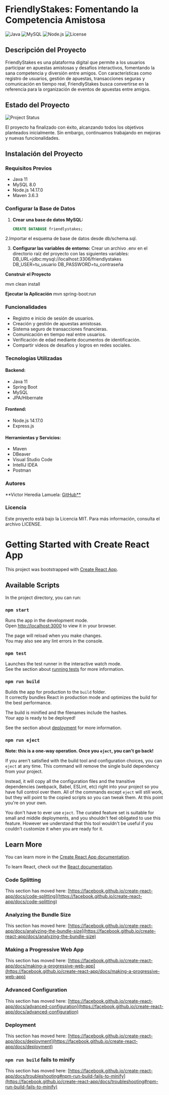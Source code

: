 # FriendlyStakes: Fomentando la Competencia Amistosa


![Java](https://img.shields.io/badge/Java-11-007396?logo=java&logoColor=white)
![MySQL](https://img.shields.io/badge/MySQL-8.0-4479A1?logo=mysql&logoColor=white)
![Node.js](https://img.shields.io/badge/Node.js-14.17.0-339933?logo=node.js&logoColor=white)
![License](https://img.shields.io/badge/License-MIT-blue.svg)

## Descripción del Proyecto
FriendlyStakes es una plataforma digital que permite a los usuarios participar en apuestas amistosas y desafíos interactivos, fomentando la sana competencia y diversión entre amigos. Con características como registro de usuarios, gestión de apuestas, transacciones seguras y comunicación en tiempo real, FriendlyStakes busca convertirse en la referencia para la organización de eventos de apuestas entre amigos.

## Estado del Proyecto
![Project Status](https://img.shields.io/badge/Status-Completed-brightgreen)

El proyecto ha finalizado con éxito, alcanzando todos los objetivos planteados inicialmente. Sin embargo, continuamos trabajando en mejoras y nuevas funcionalidades.

## Instalación del Proyecto

### Requisitos Previos
- Java 11
- MySQL 8.0
- Node.js 14.17.0
- Maven 3.6.3

### Configurar la Base de Datos

1. **Crear una base de datos MySQL:**
   ```sql
   CREATE DATABASE friendlystakes;
2.Importar el esquema de base de datos desde db/schema.sql.

3. **Configurar las variables de entorno:**
Crear un archivo .env en el directorio raíz del proyecto con las siguientes variables:
DB_URL=jdbc:mysql://localhost:3306/friendlystakes
DB_USER=tu_usuario
DB_PASSWORD=tu_contraseña

**Construir el Proyecto**

mvn clean install

**Ejecutar la Aplicación**
mvn spring-boot:run
### Funcionalidades
- Registro e inicio de sesión de usuarios.
- Creación y gestión de apuestas amistosas.
- Sistema seguro de transacciones financieras.
- Comunicación en tiempo real entre usuarios.
- Verificación de edad mediante documentos de identificación.
- Compartir videos de desafíos y logros en redes sociales.
### Tecnologías Utilizadas
#### Backend:
- Java 11
- Spring Boot
- MySQL
- JPA/Hibernate
#### Frontend:
- Node.js 14.17.0
- Express.js
#### Herramientas y Servicios:
- Maven
- DBeaver
- Visual Studio Code
- IntelliJ IDEA
- Postman
### Autores
**Victor Heredia Lamuela: [GitHub**](https://github.com/Buny200)

### Licencia
Este proyecto está bajo la Licencia MIT. Para más información, consulta el archivo LICENSE.



# Getting Started with Create React App

This project was bootstrapped with [Create React App](https://github.com/facebook/create-react-app).

## Available Scripts

In the project directory, you can run:

### `npm start`

Runs the app in the development mode.\
Open [http://localhost:3000](http://localhost:3000) to view it in your browser.

The page will reload when you make changes.\
You may also see any lint errors in the console.

### `npm test`

Launches the test runner in the interactive watch mode.\
See the section about [running tests](https://facebook.github.io/create-react-app/docs/running-tests) for more information.

### `npm run build`

Builds the app for production to the `build` folder.\
It correctly bundles React in production mode and optimizes the build for the best performance.

The build is minified and the filenames include the hashes.\
Your app is ready to be deployed!

See the section about [deployment](https://facebook.github.io/create-react-app/docs/deployment) for more information.

### `npm run eject`

**Note: this is a one-way operation. Once you `eject`, you can't go back!**

If you aren't satisfied with the build tool and configuration choices, you can `eject` at any time. This command will remove the single build dependency from your project.

Instead, it will copy all the configuration files and the transitive dependencies (webpack, Babel, ESLint, etc) right into your project so you have full control over them. All of the commands except `eject` will still work, but they will point to the copied scripts so you can tweak them. At this point you're on your own.

You don't have to ever use `eject`. The curated feature set is suitable for small and middle deployments, and you shouldn't feel obligated to use this feature. However we understand that this tool wouldn't be useful if you couldn't customize it when you are ready for it.

## Learn More

You can learn more in the [Create React App documentation](https://facebook.github.io/create-react-app/docs/getting-started).

To learn React, check out the [React documentation](https://reactjs.org/).

### Code Splitting

This section has moved here: [https://facebook.github.io/create-react-app/docs/code-splitting](https://facebook.github.io/create-react-app/docs/code-splitting)

### Analyzing the Bundle Size

This section has moved here: [https://facebook.github.io/create-react-app/docs/analyzing-the-bundle-size](https://facebook.github.io/create-react-app/docs/analyzing-the-bundle-size)

### Making a Progressive Web App

This section has moved here: [https://facebook.github.io/create-react-app/docs/making-a-progressive-web-app](https://facebook.github.io/create-react-app/docs/making-a-progressive-web-app)

### Advanced Configuration

This section has moved here: [https://facebook.github.io/create-react-app/docs/advanced-configuration](https://facebook.github.io/create-react-app/docs/advanced-configuration)

### Deployment

This section has moved here: [https://facebook.github.io/create-react-app/docs/deployment](https://facebook.github.io/create-react-app/docs/deployment)

### `npm run build` fails to minify

This section has moved here: [https://facebook.github.io/create-react-app/docs/troubleshooting#npm-run-build-fails-to-minify](https://facebook.github.io/create-react-app/docs/troubleshooting#npm-run-build-fails-to-minify)

